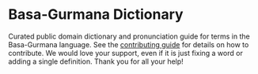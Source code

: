 
# Basa-Gurmana Dictionary

Curated public domain dictionary and pronunciation guide for terms in the Basa-Gurmana language. See the [contributing guide](https://github.com/drumworkteam/term/blob/make/.github/contributing.md) for details on how to contribute. We would love your support, even if it is just fixing a word or adding a single definition. Thank you for all your help!
